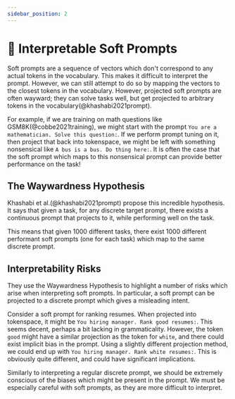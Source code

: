```yaml
---
sidebar_position: 2
---
```


# 🔴 Interpretable Soft Prompts

Soft prompts are a sequence of vectors which
don't correspond to any actual tokens in the vocabulary. This makes it difficult
to interpret the prompt. However, we can still attempt to do so
by mapping the vectors to the closest tokens in the vocabulary. However, projected 
soft prompts are often wayward; they can solve 
tasks well, but get projected to arbitrary tokens in the vocabulary(@khashabi2021prompt).

For example, if we are training on math questions like GSM8K(@cobbe2021training), 
we might start with the prompt `You are a mathematician. Solve this question:`. 
If we perform prompt tuning on it, then project that back into tokenspace, we might 
be left with something nonsensical like `A bus is a bus. Do thing here:`. It is often the
case that the soft prompt which maps to this nonsensical prompt can provide better performance on the task!

## The Waywardness Hypothesis

Khashabi et al.(@khashabi2021prompt) propose this incredible hypothesis. It says 
that given a task, for any discrete target prompt, there exists a 
continuous prompt that projects to it, while performing well on the task.

This means that given 1000 different tasks, there exist 1000 different
performant soft prompts (one for each task) which map to the same discrete prompt.

## Interpretability Risks

They use the Waywardness Hypothesis to highlight a number of risks which arise 
when interpreting soft prompts. In particular, a soft prompt can be projected to
a discrete prompt which gives a misleading intent.

Consider a soft prompt for ranking resumes. When projected into tokenspace, it might
be `You hiring manager. Rank good resumes:`. This seems decent, perhaps a bit lacking
in grammaticality. However, the token `good` might have a similar projection as the token for `white`, and there
could exist implicit bias in the prompt. Using a slightly different projection method,
we could end up with `You hiring manager. Rank white resumes:`. This is obviously quite
different, and could have significant implications.

Similarly to interpreting a regular discrete prompt, we should be extremely 
conscious of the biases which might be present in the prompt. We must be especially
careful with soft prompts, as they are more difficult to interpret.
